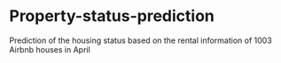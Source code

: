 # Property-status-prediction
Prediction of the housing status based on the rental information of 1003 Airbnb houses in April
